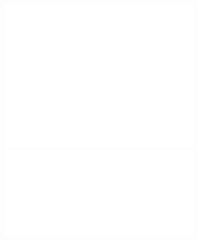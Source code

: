 <picture>
  <img src="/github-metrics.svg" alt="Metrics">
</picture>

<img src="/metrics.plugin.isocalendar.svg" alt="Calendar">
